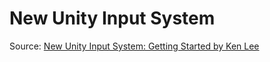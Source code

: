 # New Unity Input System

Source: [New Unity Input System: Getting Started by Ken Lee](https://www.raywenderlich.com/9671886-new-unity-input-system-getting-started)
